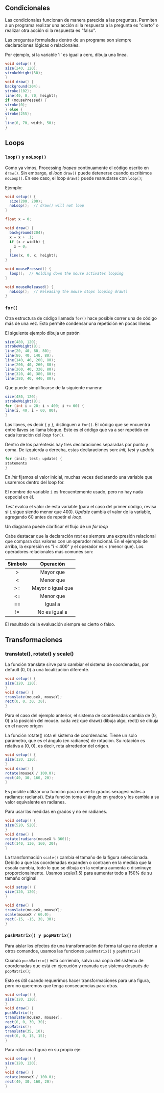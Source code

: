 ## Condicionales

Las condicionales funcionan de manera parecida a las preguntas. Permiten a un programa realizar una acción si la respuesta a la pregunta es "cierto" o realizar otra acción si la respuesta es "falso". 

Las preguntas formuladas dentro de un programa son siempre declaraciones lógicas o relacionales. 

Por ejemplo, si la variable 'i' es igual a cero, dibuja una línea.

```java
void setup() {
size(240, 120);
strokeWeight(30);
}
void draw() {
background(204);
stroke(102);
line(40, 0, 70, height);
if (mousePressed) {
stroke(0);
} else {
stroke(255);
}
line(0, 70, width, 50);
}
```
## Loops

### `loop()` y `noLoop()`

Como ya vimos, Processing *loopea* continuamente el código escrito en `draw()`. Sin embargo, el *loop* `draw()` puede detenerse cuando escribimos `noLoop()`. En ese caso, el loop `draw()` puede reanudarse con `loop()`; 

Ejemplo: 

```java 
void setup() {
  size(200, 200);
  noLoop();  // draw() will not loop
}

float x = 0;

void draw() {
  background(204);
  x = x + .1;
  if (x > width) {
    x = 0;
  }
  line(x, 0, x, height); 
}

void mousePressed() {
  loop();  // Holding down the mouse activates looping
}

void mouseReleased() {
  noLoop();  // Releasing the mouse stops looping draw()
}
```

### `for()`

Otra estructura de código llamada `for()` hace posible correr una de código más de una vez. Esto permite condensar una repetición en pocas líneas. 

El siguiente ejemplo dibuja un patrón 

```java
size(480, 120);
strokeWeight(8);
line(20, 40, 80, 80);
line(80, 40, 140, 80);
line(140, 40, 200, 80);
line(200, 40, 260, 80);
line(260, 40, 320, 80);
line(320, 40, 380, 80);
line(380, 40, 440, 80);
```

Que puede simplificarse de la siguiente manera: 

```java
size(480, 120);
strokeWeight(8);
for (int i = 20; i < 400; i += 60) {
line(i, 40, i + 60, 80);
}
```

Las llaves, es decir { y }, distinguen a `for()`. El código que se encuentra entre llaves se llama bloque. Este es el código que va a ser repetido en cada iteración del *loop* `for()`. 

Dentro de los paréntesis hay tres declaraciones separadas por punto y coma. De izquierda a derecha, estas declaraciones son: *init, test* y *update*

```java
for (init; test; update) {
statements
}
```
En *init* fijamos el valor inicial, muchas veces declarando una variable que usaremos dentro del loop for. 

El nombre de variable `i` es frecuentemente usado, pero no hay nada especial en él. 

*Test* evalúa el valor de esta variable (para el caso del primer código, revisa si `i` sigue siendo menor que 400). *Update* cambia el valor de la variable, agregando 60 antes de repetir el *loop*.

Un diagrama puede clarificar el flujo de un *for loop* 

Cabe destacar que la declaración *text* es siempre una expresión relacional que compara dos valores con un operador relacional. En el ejemplo de arriba, la expresión es "i < 400" y el operador es < (menor que). Los operadores relacionales más comunes son: 

| Símbolo | Operación        |
|:-------:|:----------------:|
| >       | Mayor que        | 
| <       | Menor que        |
| >=      | Mayor o igual que|
| <=      | Menor que        |
| ==      | Igual a          |
| !=      | No es igual a    |

El resultado de la evaluación siempre es cierto o falso. 

## Transformaciones 

### translate(), rotate() y scale()

La función translate sirve para cambiar el sistema de coordenadas, por default (0, 0) a una localización diferente. 


```java
void setup() {
size(120, 120);
}
void draw() {
translate(mouseX, mouseY);
rect(0, 0, 30, 30);
}
```

Para el caso del ejemplo anterior, el sistema de coordenadas cambia de (0, 0) a la posición del mouse. cada vez que draw() dibuja algo, rect() se dibuja en el nuevo origen

La función rotate() rota el sistema de coordenadas. Tiene un solo parámetro, que es el ángulo (en radianes) de rotación. Su rotación es relativa a (0, 0), es decir, rota alrrededor del origen. 

```java
void setup() {
size(120, 120);
}
void draw() {
rotate(mouseX / 100.0);
rect(40, 30, 160, 20);
}
```

Es posible utilizar una función para convertir grados sexagesimales a radianes: radians(). Esta función toma el ángulo en grados y los cambia a su valor equivalente en radianes. 

Para usar las medidas en grados y no en radianes.

```java
void setup() {                                                                                                                                                                                
size(520, 520);                                                                                                                                                                               
}                                                                                                                                                                                             
void draw() {                                                                                                                                                                                 
rotate(radians(mouseX % 360));                                                                                                                                                                
rect(140, 130, 160, 20);                                                                                                                                                                      
} 
```

La transformación `scale()` cambia el tamaño de la figura seleccionada. Debido a que las coordenadas expanden o contraen en la medida que la escala cambia, todo lo que se dibuja en la ventana aumenta o disminuye proporcionalmente. Usamos scale(1.5) para aumentar todo a 150% de su tamaño original. 


```java
void setup() {
size(120, 120);
}

void draw() {
translate(mouseX, mouseY);
scale(mouseX / 60.0);
rect(-15, -15, 30, 30);
}
```


### `pushMatrix() y popMatrix()`

Para aislar los efectos de una transformación de forma tal que no afecten a otros comandos, usamos las funciones `pushMatrix()` y `popMatrix()`

Cuando `pushMatrix()` está corriendo, salva una copia del sistema de coordenadas que está en ejecución y reanuda ese sistema después de `popMatrix()`; 

Esto es útil cuando requerimos hacer transformaciones para una figura, pero no queremos que tenga consecuencias para otras. 

```java
void setup() {
size(120, 120);
}
void draw() {
pushMatrix();
translate(mouseX, mouseY);
rect(0, 0, 30, 30);
popMatrix();
translate(35, 10);
rect(0, 0, 15, 15);
}
```

Para rotar una figura en su propio eje: 

```java
void setup() {
size(120, 120);
}
void draw() {
rotate(mouseX / 100.0);
rect(40, 30, 160, 20);
}
```